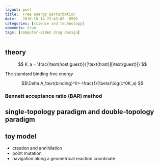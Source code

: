 ```yaml
---
layout: post
title:  Free energy perturbation
date:   2016-10-14 23:43:08 -0500
categories: [science and technology]
comments: true
tags: [computer-aided drug design]
---
```


## theory

$$ K_a = \frac{\text{host:guest}}{[\text{host}][\text{guest}]} $$

The standard binding free energy

$$\Delta A_\text{binding}^0=-\frac{1}{\beta}\log(c^0K_a) $$

### Bennett acceptance ratio (BAR) method

## single-topology paradigm and double-topology paradigm

## toy model

* creation and annihilation
* point mutation
* navigation along a geometrical reaction coordinate


